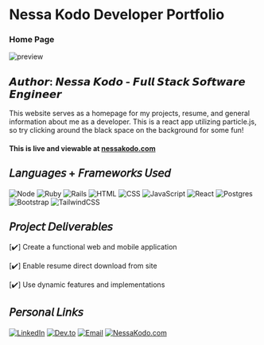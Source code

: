 # Nessa Kodo Developer Portfolio

### Home Page 
![preview](/src/Images/read-me.png)

## 𝘼𝙪𝙩𝙝𝙤𝙧: 𝙉𝙚𝙨𝙨𝙖 𝙆𝙤𝙙𝙤 - 𝙁𝙪𝙡𝙡 𝙎𝙩𝙖𝙘𝙠 𝙎𝙤𝙛𝙩𝙬𝙖𝙧𝙚 𝙀𝙣𝙜𝙞𝙣𝙚𝙚𝙧

This website serves as a homepage for my projects, resume, and general information about me as a developer. This is a react app utilizing particle.js, so try clicking around the black space on the background for some fun!
#### This is live and viewable at [nessakodo.com](https://www.nessakodo.com)

## 𝘓𝘢𝘯𝘨𝘶𝘢𝘨𝘦𝘴 + 𝘍𝘳𝘢𝘮𝘦𝘸𝘰𝘳𝘬𝘴 𝘜𝘴𝘦𝘥

####
![Node](https://img.shields.io/badge/Node.js-00b9fb?style=for-the-badge&logo=nodedotjs&logoColor=white)
![Ruby](https://img.shields.io/badge/ruby-00b9fb?style=for-the-badge&logo=ruby&logoColor=white)
![Rails](https://img.shields.io/badge/rails-00b9fb?style=for-the-badge&logo=ruby-on-rails&logoColor=white)
![HTML](https://img.shields.io/badge/HTML5-00b9fb?style=for-the-badge&logo=html5&logoColor=white)
![CSS](https://img.shields.io/badge/CSS3-00b9fb?style=for-the-badge&logo=css3&logoColor=white)
![JavaScript](https://img.shields.io/badge/javascript-00b9fb?style=for-the-badge&logo=javascript&logoColor=white)
![React](https://img.shields.io/badge/react-00b9fb?style=for-the-badge&logo=react&logoColor=white)
![Postgres](https://img.shields.io/badge/postgres-00b9fb?style=for-the-badge&logo=postgresql&logoColor=white)
![Bootstrap](https://img.shields.io/badge/bootstrap-00b9fb?style=for-the-badge&logo=bootstrap&logoColor=white)
![TailwindCSS](https://img.shields.io/badge/tailwindcss-00b9fb?style=for-the-badge&logo=tailwind-css&logoColor=white)

## 𝘗𝘳𝘰𝘫𝘦𝘤𝘵 𝘋𝘦𝘭𝘪𝘷𝘦𝘳𝘢𝘣𝘭𝘦𝘴

[✔️] Create a functional web and mobile application 

[✔️] Enable resume direct download from site

[✔️] Use dynamic features and implementations


## 𝘗𝘦𝘳𝘴𝘰𝘯𝘢𝘭 𝘓𝘪𝘯𝘬𝘴

####
[![LinkedIn](https://img.shields.io/badge/LinkedIn-00b9fb?style=for-the-badge&logo=linkedin&logoColor=white)](https://www.linkedin.com/in/nessakodo/)
[![Dev.to](https://img.shields.io/badge/dev.to-00b9fb?style=for-the-badge&logo=dev.to&logoColor=white)](https://dev.to/nessakodo)
[![Email](https://img.shields.io/badge/Gmail-00b9fb?style=for-the-badge&logo=gmail&logoColor=white)](mailto:nessakodo@gmail.com)
[![NessaKodo.com](https://img.shields.io/badge/nessakodo.com-00b9fb?style=for-the-badge&logo=About.me&logoColor=white)](https://www.nessakodo.com)